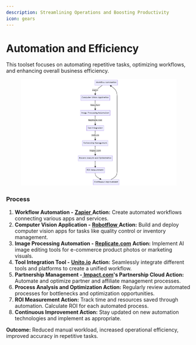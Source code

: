 ```yaml
---
description: Streamlining Operations and Boosting Productivity
icon: gears
---
```


# Automation and Efficiency

This toolset focuses on automating repetitive tasks, optimizing workflows, and enhancing overall business efficiency.

<figure><img src="../.gitbook/assets/automation.png" alt=""><figcaption></figcaption></figure>

### Process

1. **Workflow Automation -** [**Zapier** ](https://zapier.com)**Action:** Create automated workflows connecting various apps and services.
2. **Computer Vision Application -** [**Robotflow** ](https://roboflow.com)**Action:** Build and deploy computer vision apps for tasks like quality control or inventory management.
3. **Image Processing Automation -** [**Replicate.com**](https://replicate.com) **Action:** Implement AI image editing tools for e-commerce product photos or marketing visuals.
4. **Tool Integration Tool -** [**Unito.io**](https://unito.io) **Action:** Seamlessly integrate different tools and platforms to create a unified workflow.
5. **Partnership Management -**[ **Impact.com**](https://impact.com)**'s Partnership Cloud Action:** Automate and optimize partner and affiliate management processes.
6. **Process Analysis and Optimization Action:** Regularly review automated processes for bottlenecks and optimization opportunities.
7. **ROI Measurement Action:** Track time and resources saved through automation. Calculate ROI for each automated process.
8. **Continuous Improvement Action:** Stay updated on new automation technologies and implement as appropriate.

**Outcome:** Reduced manual workload, increased operational efficiency, improved accuracy in repetitive tasks.
